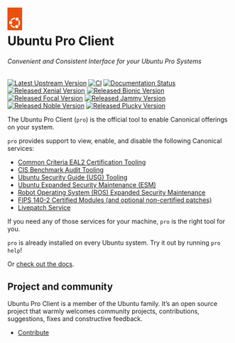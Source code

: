 <h1>
  <a href="https://ubuntu.com/pro" target="_blank">
    <img src="https://raw.githubusercontent.com/canonical/ubuntu-pro-client/docs/docs/_static/circle_of_friends.png" width="33"/>
  </a>
  <br>
  Ubuntu Pro Client
</h1>

###### Convenient and Consistent Interface for your Ubuntu Pro Systems
[![Latest Upstream Version](https://img.shields.io/github/v/tag/canonical/ubuntu-pro-client.svg?label=Latest%20Upstream%20Version&logo=github&logoColor=white&color=33ce57)](https://github.com/canonical/ubuntu-pro-client/tags)
[![CI](https://github.com/canonical/ubuntu-pro-client/actions/workflows/ci-base.yaml/badge.svg?branch=main)](https://github.com/canonical/ubuntu-pro-client/actions)
[![Documentation Status](https://readthedocs.com/projects/canonical-ubuntu-pro-client/badge/?version=latest)](https://canonical-ubuntu-pro-client.readthedocs-hosted.com/en/latest/?badge=latest)
<br/>
[![Released Xenial Version](https://img.shields.io/ubuntu/v/ubuntu-advantage-tools/xenial?label=Xenial&logo=ubuntu&logoColor=white)](https://launchpad.net/ubuntu/xenial/+source/ubuntu-advantage-tools)
[![Released Bionic Version](https://img.shields.io/ubuntu/v/ubuntu-advantage-tools/bionic?label=Bionic&logo=ubuntu&logoColor=white)](https://launchpad.net/ubuntu/bionic/+source/ubuntu-advantage-tools)
[![Released Focal Version](https://img.shields.io/ubuntu/v/ubuntu-advantage-tools/focal?label=Focal&logo=ubuntu&logoColor=white)](https://launchpad.net/ubuntu/focal/+source/ubuntu-advantage-tools)
[![Released Jammy Version](https://img.shields.io/ubuntu/v/ubuntu-advantage-tools/jammy?label=Jammy&logo=ubuntu&logoColor=white)](https://launchpad.net/ubuntu/jammy/+source/ubuntu-advantage-tools)
[![Released Noble Version](https://img.shields.io/ubuntu/v/ubuntu-advantage-tools/noble?label=Noble&logo=ubuntu&logoColor=white)](https://launchpad.net/ubuntu/noble/+source/ubuntu-advantage-tools)
[![Released Plucky Version](https://img.shields.io/ubuntu/v/ubuntu-advantage-tools/plucky?label=Plucky&logo=ubuntu&logoColor=white)](https://launchpad.net/ubuntu/plucky/+source/ubuntu-advantage-tools)

The Ubuntu Pro Client (`pro`) is the official tool to enable Canonical offerings on your
system.

`pro` provides support to view, enable, and disable the following Canonical services:

- [Common Criteria EAL2 Certification Tooling](https://ubuntu.com/security/cc)
- [CIS Benchmark Audit Tooling](https://ubuntu.com/security/cis)
- [Ubuntu Security Guide (USG) Tooling](https://ubuntu.com/security/certifications/docs/usg)
- [Ubuntu Expanded Security Maintenance (ESM)](https://ubuntu.com/security/esm)
- [Robot Operating System (ROS) Expanded Security Maintenance](https://ubuntu.com/robotics/ros-esm)
- [FIPS 140-2 Certified Modules (and optional non-certified patches)](https://ubuntu.com/security/fips)
- [Livepatch Service](https://ubuntu.com/security/livepatch)


If you need any of those services for your machine, `pro` is the right tool for you.

`pro` is already installed on every Ubuntu system. Try it out by running `pro help`!

Or [check out the docs](https://canonical-ubuntu-pro-client.readthedocs-hosted.com/en/latest/).

## Project and community

Ubuntu Pro Client is a member of the Ubuntu family. It’s an open source project that warmly welcomes
community projects, contributions, suggestions, fixes and constructive feedback.

* [Contribute](CONTRIBUTING.md)
